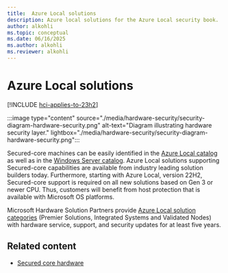 ```yaml
---
title:  Azure Local solutions
description: Azure local solutions for the Azure Local security book.
author: alkohli
ms.topic: conceptual
ms.date: 06/16/2025
ms.author: alkohli
ms.reviewer: alkohli
---
```


# Azure Local solutions

[!INCLUDE [hci-applies-to-23h2](../includes/hci-applies-to-23h2.md)]

:::image type="content" source="./media/hardware-security/security-diagram-hardware-security.png" alt-text="Diagram illustrating hardware security layer." lightbox="./media/hardware-security/security-diagram-hardware-security.png":::

Secured-core machines can be easily identified in the [Azure Local catalog](https://azurelocalsolutions.azure.microsoft.com/#/catalog) as well as in the [Windows Server catalog](https://www.windowsservercatalog.com/). Azure Local solutions supporting Secured-core capabilities are available from industry leading solution builders today. Furthermore, starting with Azure Local, version 22H2, Secured-core support is required on all new solutions based on Gen 3 or newer CPU. Thus, customers will benefit from host protection that is available with Microsoft OS platforms.

Microsoft Hardware Solution Partners provide [Azure Local solution categories](https://azurelocalsolutions.azure.microsoft.com/#/Learn) (Premier Solutions, Integrated Systems and Validated Nodes) with hardware service, support, and security updates for at least five years.

## Related content

- [Secured core hardware](silicon-assisted-security-secured-core.md)